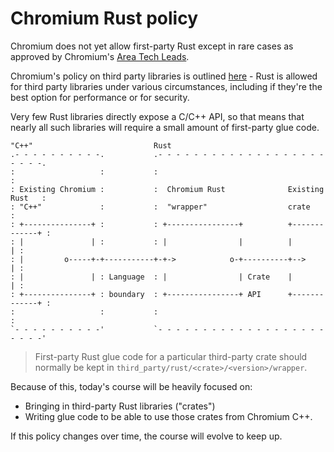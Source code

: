 # Chromium Rust policy

Chromium does not yet allow first-party Rust except in rare cases as approved
by Chromium's [Area Tech Leads](https://source.chromium.org/chromium/chromium/src/+/main:ATL_OWNERS).

Chromium's policy on third party libraries is outlined [here](https://chromium.googlesource.com/chromium/src/+/main/docs/adding_to_third_party.md#rust) -
Rust is allowed for third party libraries under various circumstances, including
if they're the best option for performance or for security.

Very few Rust libraries directly expose a C/C++ API, so that means that nearly
all such libraries will require a small amount of first-party glue code.

```bob
"C++"                           Rust
.- - - - - - - - - -.           .- - - - - - - - - - - - - - - - - - - - - - -.
:                   :           :                                             :
: Existing Chromium :           :  Chromium Rust              Existing Rust   :
: "C++"             :           :  "wrapper"                  crate           :
: +---------------+ :           : +----------------+          +-------------+ :
: |               | :           : |                |          |             | :
: |         o-----+-+-----------+-+->            o-+----------+-->          | :
: |               | : Language  : |                | Crate    |             | :
: +---------------+ : boundary  : +----------------+ API      +-------------+ :
:                   :           :                                             :
`- - - - - - - - - -'           `- - - - - - - - - - - - - - - - - - - - - - -'
```

> First-party Rust glue code for a particular third-party crate should
> normally be kept in `third_party/rust/<crate>/<version>/wrapper`.

Because of this, today's course will be heavily focused on:

* Bringing in third-party Rust libraries ("crates")
* Writing glue code to be able to use those crates from Chromium C++.

If this policy changes over time, the course will evolve to keep up.

